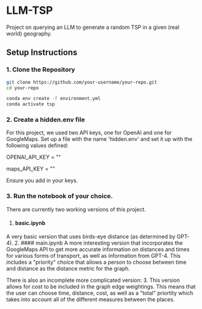 # LLM-TSP
Project on querying an LLM to generate a random TSP in a given (real world) geography. 

## Setup Instructions

### 1. Clone the Repository

```bash
git clone https://github.com/your-username/your-repo.git
cd your-repo

conda env create -f environment.yml
conda activate tsp
```

### 2. Create a hidden.env file 

For this project, we used two API keys, one for OpenAI and one for GoogleMaps. Set up a file with the name 'hidden.env' and set it up with the following values defined: 

OPENAI_API_KEY = ""

maps_API_KEY = ""

Ensure you add in your keys. 

### 3. Run the notebook of your choice. 

There are currently two working versions of this project. 
1. #### basic.ipynb 
A very basic version that uses birds-eye distance (as determined by GPT-4). 
2. #### main.ipynb
A more interesting version that incorporates the GoogleMaps API to get more accurate information on distances and times for various forms of transport, as well as information from GPT-4. This includes a "priority" choice that allows a person to choose between time and distance as the distance metric for the graph. 

There is also an incomplete more complicated version: 
3. This version allows for cost to be included in the graph edge weightings. This means that the user can choose time, distance, cost, as well as a "total" priortity which takes into account all of the different measures between the places. 
